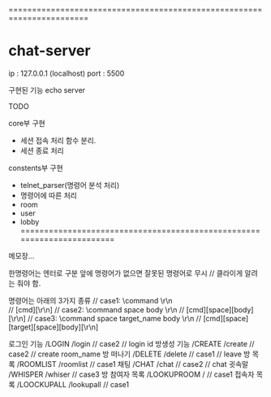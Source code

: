 =======================================================================
# chat-server

ip : 127.0.0.1 (localhost)
port : 5500


구현된 기능 
echo server

TODO

core부 구현
- 세션 접속 처리 함수 분리.
- 세션 종료 처리

constents부 구현
- telnet_parser(명령어 분석 처리)
- 명령어에 따른 처리
- room
- user
- lobby
=======================================================================

메모장...

한명령어는 엔터로 구분
앞에 명령어가 없으면 잘못된 명령어로 무시 // 클라이게 알려는 줘야 함.

명령어는 아래의 3가지 종류
// case1: \command \r\n  
// [cmd][\r\n]
// case2: \command space body \r\n
// [cmd][space][body][\r\n]
// case3: \command space target_name body \r\n
// [cmd][space][target][space][body][\r\n]


로그인 기능     /LOGIN          /login      // case2  // login id
방생성 기능     /CREATE         /create     // case2  // create room_name
방 떠나기        /DELETE         /delete     // case1  // leave
방 목록         /ROOMLIST       /roomlist   // case1
채팅            /CHAT           /chat       // case2 // chat 
귓속말          /WHISPER        /whiser     // case3
방 참여자 목록  /LOOKUPROOM     /            // case1
접속자 목록     /LOOCKUPALL     /lookupall   // case1

